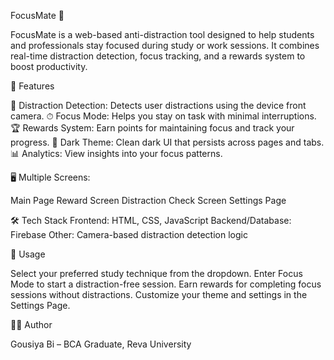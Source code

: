 FocusMate 🚀

FocusMate is a web-based anti-distraction tool designed to help students and professionals stay focused during study or work sessions. It combines real-time distraction detection, focus tracking, and a rewards system to boost productivity.

🌟 Features

🎯 Distraction Detection: Detects user distractions using the device front camera.
⏱ Focus Mode: Helps you stay on task with minimal interruptions.
🏆 Rewards System: Earn points for maintaining focus and track your progress.
🌙 Dark Theme: Clean dark UI that persists across pages and tabs.
📊 Analytics: View insights into your focus patterns.

🖥 Multiple Screens:

Main Page
Reward Screen
Distraction Check Screen
Settings Page


🛠 Tech Stack
Frontend: HTML, CSS, JavaScript
Backend/Database: Firebase
Other: Camera-based distraction detection logic

🚀 Usage

Select your preferred study technique from the dropdown.
Enter Focus Mode to start a distraction-free session.
Earn rewards for completing focus sessions without distractions.
Customize your theme and settings in the Settings Page.

👩‍💻 Author

Gousiya Bi – BCA Graduate, Reva University
